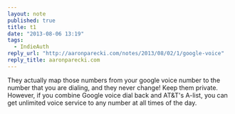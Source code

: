 ```yaml
---
layout: note
published: true
title: t1
date: "2013-08-06 13:19"
tags: 
  - IndieAuth
reply_url: "http://aaronparecki.com/notes/2013/08/02/1/google-voice"
reply_title: aaronparecki.com
---
```


They actually map those numbers from your google voice number to the number that you are dialing, and they never change!  Keep them private.  However, if you combine Google voice dial back and AT&T's A-list, you can get unlimited voice service to any number at all times of the day.